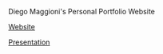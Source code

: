 Diego Maggioni's Personal Portfolio Website

[Website](https://diegom-95.github.io/Portfolio/)

[Presentation](https://drive.google.com/file/d/1dz0N31qWtgA1DfF7CkKoiTydCvuINW6G/view?usp=drive_link) 